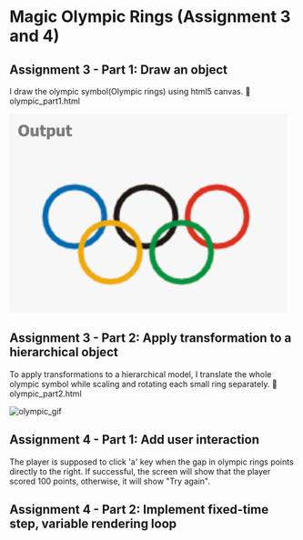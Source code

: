 # Magic Olympic Rings (Assignment 3 and 4)

## Assignment 3 - Part 1: Draw an object
I draw the olympic symbol(Olympic rings) using html5 canvas. :page_facing_up: olympic_part1.html

![olympic](olympic.png)

## Assignment 3 - Part 2: Apply transformation to a hierarchical object
To apply transformations to a hierarchical model, I translate the whole olympic symbol while scaling and rotating each small ring separately. :page_facing_up: olympic_part2.html

![olympic_gif](olympic_part2.gif)

## Assignment 4 - Part 1: Add user interaction
The player is supposed to click 'a' key when the gap in olympic rings points directly to the right. If successful, the screen will show that the player scored 100 points, otherwise, it will show "Try again".


## Assignment 4 - Part 2: Implement fixed-time step, variable rendering loop